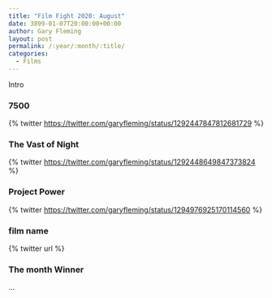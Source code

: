```yaml
---
title: "Film Fight 2020: August"
date: 3899-01-07T20:00:00+00:00
author: Gary Fleming
layout: post
permalink: /:year/:month/:title/
categories:
  - Films
---
```


Intro

### 7500

{% twitter https://twitter.com/garyfleming/status/1292447847812681729 %}

### The Vast of Night

{% twitter https://twitter.com/garyfleming/status/1292448649847373824 %}

### Project Power

{% twitter https://twitter.com/garyfleming/status/1294976925170114560 %}

### film name

{% twitter url %}



### The month Winner

...
